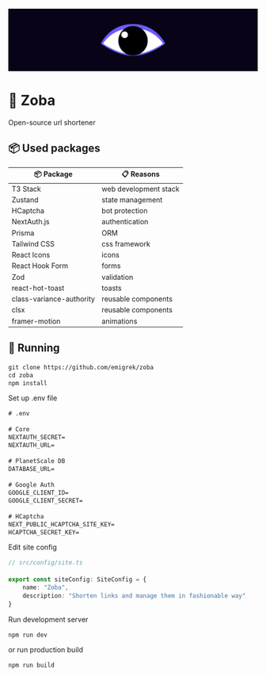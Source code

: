 ![Zoba](https://raw.githubusercontent.com/emigrek/zoba/main/public/repo-header.png)

# 👀 Zoba
Open-source url shortener

## 📦 Used packages
| 📦 Package  | 📋 Reasons |
| ------------- | ------------- |
| T3 Stack | web development stack |
| Zustand | state management |
| HCaptcha | bot protection |
| NextAuth.js | authentication |
| Prisma | ORM |
| Tailwind CSS  | css framework  |
| React Icons | icons |
| React Hook Form | forms |
| Zod | validation |
| react-hot-toast | toasts |
| class-variance-authority | reusable components |
| clsx | reusable components |
| framer-motion | animations |


## 🚀 Running
```
git clone https://github.com/emigrek/zoba
cd zoba
npm install
```

Set up .env file
```env
# .env

# Core
NEXTAUTH_SECRET=
NEXTAUTH_URL=

# PlanetScale DB
DATABASE_URL=

# Google Auth
GOOGLE_CLIENT_ID=
GOOGLE_CLIENT_SECRET=

# HCaptcha
NEXT_PUBLIC_HCAPTCHA_SITE_KEY=
HCAPTCHA_SECRET_KEY=
```

Edit site config
```ts
// src/config/site.ts

export const siteConfig: SiteConfig = {
    name: "Zoba",
    description: "Shorten links and manage them in fashionable way"
}
```

Run development server
```
npm run dev
```
or
run production build
```
npm run build
```